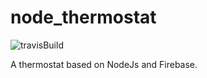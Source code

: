 # node_thermostat  
![travisBuild](https://travis-ci.com/dydFreeman/node_thermostat.svg?branch=master)


A thermostat based on NodeJs and Firebase.
